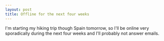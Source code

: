 ```yaml
---
layout: post
title: Offline for the next four weeks
---
```


I'm starting my hiking trip though Spain tomorrow, so I'll be online very sporadically during the next four weeks and I'll probably not answer emails.
